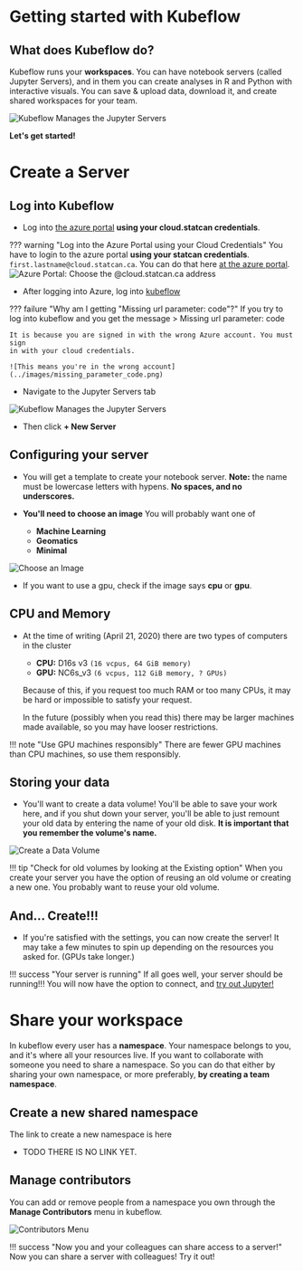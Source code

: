 # Getting started with Kubeflow

## What does Kubeflow do?

Kubeflow runs your **workspaces**. You can have notebook servers (called Jupyter
Servers), and in them you can create analyses in R and Python with interactive
visuals. You can save & upload data, download it, and create shared workspaces
for your team.

![Kubeflow Manages the Jupyter Servers](../images/jupyter_visual.png)

**Let's get started!**

# Create a Server

## Log into Kubeflow

- Log into [the azure portal](https://portal.azure.com) **using your
  cloud.statcan credentials**.
 
??? warning "Log into the Azure Portal using your Cloud Credentials"
    You have to login to the azure portal **using your statcan credentials**.
    `first.lastname@cloud.statcan.ca`. You can do that here [at the azure portal](https://portal.azure.com).
    ![Azure Portal: Choose the `@cloud.statcan.ca` address](../images/azure-login.png)


- After logging into Azure, log into [kubeflow](https://kubeflow.example.ca)


??? failure "Why am I getting "Missing url parameter: code"?"
    If you try to log into kubeflow and you get the message 
    > Missing url parameter: code

    It is because you are signed in with the wrong Azure account. You must sign
    in with your cloud credentials.

    ![This means you're in the wrong account](../images/missing_parameter_code.png)
    






- Navigate to the Jupyter Servers tab

![Kubeflow Manages the Jupyter Servers](../images/readme/kubeflow_ui.png)

- Then click **+ New Server**

## Configuring your server

- You will get a template to create your notebook server.
  **Note:** the name must be lowercase letters with hypens. **No spaces, and no underscores.**


- **You'll need to choose an image** You will probably want one of

    - **Machine Learning**
    - **Geomatics**
    - **Minimal**

![Choose an Image](../images/kubeflow_choose_an_image.png)

- If you want to use a gpu, check if the image says **cpu** or **gpu**.
 
 
## CPU and Memory 

- At the time of writing (April 21, 2020) there are two types of computers in
  the cluster

  - **CPU:** D16s v3 `(16 vcpus, 64 GiB memory)`
  - **GPU:** NC6s_v3 `(6 vcpus, 112 GiB memory, ? GPUs)`
  
  Because of this, if you request too much RAM or too many CPUs, it may be hard
  or impossible to satisfy your request.
  
  In the future (possibly when you read this) there may be larger machines made
  available, so you may have looser restrictions.
  
!!! note "Use GPU machines responsibly"
    There are fewer GPU machines than CPU machines, so use them responsibly.
    
    
## Storing your data

- You'll want to create a data volume! You'll be able to save your work here,
  and if you shut down your server, you'll be able to just remount your old data
  by entering the name of your old disk. **It is important that you remember the
  volume's name.**

![Create a Data Volume](../images/kubeflow_volumes.png)
 
!!! tip "Check for old volumes by looking at the Existing option"
    When you create your server you have the option of reusing an old volume
    or creating a new one. You probably want to reuse your old volume.
 
## And... Create!!!

- If you're satisfied with the settings, you can now create the server! It may
  take a few minutes to spin up depending on the resources you asked for. (GPUs
  take longer.)
 
!!! success "Your server is running"
    If all goes well, your server should be running!!! You will now have the
    option to connect, and [try out Jupyter!](/1-Experiments/Jupyter)

 
# Share your workspace

In kubeflow every user has a **namespace**. Your namespace belongs to you, and
it's where all your resources live. If you want to collaborate with someone you
need to share a namespace. So you can do that either by sharing your own
namespace, or more preferably, **by creating a team namespace**. 

## Create a new shared namespace

The link to create a new namespace is here
- TODO THERE IS NO LINK YET.

## Manage contributors

You can add or remove people from a namespace you own through the **Manage
Contributors** menu in kubeflow.

![Contributors Menu](../images/kubeflow_contributors.png)

!!! success "Now you and your colleagues can share access to a server!"
    Now you can share a server with colleagues! Try it out!
